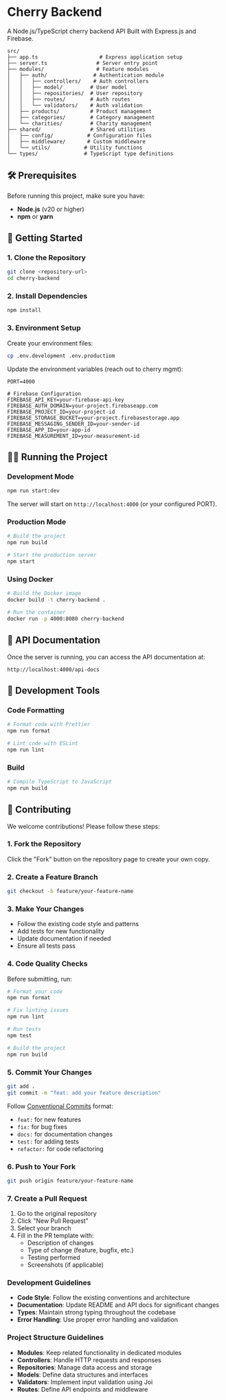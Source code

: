 # Cherry Backend

A Node.js/TypeScript cherry backend API Built with Express.js and Firebase.

```
src/
├── app.ts                    # Express application setup
├── server.ts                # Server entry point
├── modules/                 # Feature modules
│   ├── auth/               # Authentication module
│   │   ├── controllers/    # Auth controllers
│   │   ├── model/         # User model
│   │   ├── repositories/  # User repository
│   │   ├── routes/        # Auth routes
│   │   └── validators/    # Auth validation
│   ├── products/          # Product management
│   ├── categories/        # Category management
│   └── charities/         # Charity management
├── shared/                # Shared utilities
│   ├── config/           # Configuration files
│   ├── middleware/       # Custom middleware
│   └── utils/           # Utility functions
└── types/               # TypeScript type definitions
```

## 🛠️ Prerequisites

Before running this project, make sure you have:

- **Node.js** (v20 or higher)
- **npm** or **yarn**

## 🚀 Getting Started

### 1. Clone the Repository

```bash
git clone <repository-url>
cd cherry-backend
```

### 2. Install Dependencies

```bash
npm install
```

### 3. Environment Setup

Create your environment files:

```bash
cp .env.development .env.productiom
```

Update the environment variables (reach out to cherry mgmt):

```env
PORT=4000

# Firebase Configuration
FIREBASE_API_KEY=your-firebase-api-key
FIREBASE_AUTH_DOMAIN=your-project.firebaseapp.com
FIREBASE_PROJECT_ID=your-project-id
FIREBASE_STORAGE_BUCKET=your-project.firebasestorage.app
FIREBASE_MESSAGING_SENDER_ID=your-sender-id
FIREBASE_APP_ID=your-app-id
FIREBASE_MEASUREMENT_ID=your-measurement-id
```

## 🏃‍♂️ Running the Project

### Development Mode

```bash
npm run start:dev
```

The server will start on `http://localhost:4000` (or your configured PORT).

### Production Mode

```bash
# Build the project
npm run build

# Start the production server
npm start
```

### Using Docker

```bash
# Build the Docker image
docker build -t cherry-backend .

# Run the container
docker run -p 4000:8080 cherry-backend
```

## 📖 API Documentation

Once the server is running, you can access the API documentation at:

```
http://localhost:4000/api-docs
```

## 🔧 Development Tools

### Code Formatting

```bash
# Format code with Prettier
npm run format

# Lint code with ESLint
npm run lint
```

### Build

```bash
# Compile TypeScript to JavaScript
npm run build
```

## 🤝 Contributing

We welcome contributions! Please follow these steps:

### 1. Fork the Repository

Click the "Fork" button on the repository page to create your own copy.

### 2. Create a Feature Branch

```bash
git checkout -b feature/your-feature-name
```

### 3. Make Your Changes

- Follow the existing code style and patterns
- Add tests for new functionality
- Update documentation if needed
- Ensure all tests pass

### 4. Code Quality Checks

Before submitting, run:

```bash
# Format your code
npm run format

# Fix linting issues
npm run lint

# Run tests
npm test

# Build the project
npm run build
```

### 5. Commit Your Changes

```bash
git add .
git commit -m "feat: add your feature description"
```

Follow [Conventional Commits](https://www.conventionalcommits.org/) format:
- `feat:` for new features
- `fix:` for bug fixes
- `docs:` for documentation changes
- `test:` for adding tests
- `refactor:` for code refactoring

### 6. Push to Your Fork

```bash
git push origin feature/your-feature-name
```

### 7. Create a Pull Request

1. Go to the original repository
2. Click "New Pull Request"
3. Select your branch
4. Fill in the PR template with:
   - Description of changes
   - Type of change (feature, bugfix, etc.)
   - Testing performed
   - Screenshots (if applicable)

### Development Guidelines

- **Code Style**: Follow the existing conventions and architecture
- **Documentation**: Update README and API docs for significant changes
- **Types**: Maintain strong typing throughout the codebase
- **Error Handling**: Use proper error handling and validation

### Project Structure Guidelines

- **Modules**: Keep related functionality in dedicated modules
- **Controllers**: Handle HTTP requests and responses
- **Repositories**: Manage data access and storage
- **Models**: Define data structures and interfaces
- **Validators**: Implement input validation using Joi
- **Routes**: Define API endpoints and middleware

